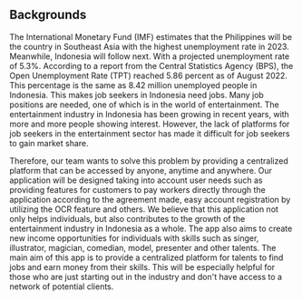 ## Backgrounds

The International Monetary Fund (IMF) estimates that the Philippines will be the country in Southeast Asia with the highest unemployment rate in 2023. Meanwhile, Indonesia will follow next. With a projected unemployment rate of 5.3%. According to a report from the Central Statistics Agency (BPS), the Open Unemployment Rate (TPT) reached 5.86 percent as of August 2022. This percentage is the same as 8.42 million unemployed people in Indonesia. This makes job seekers in Indonesia need jobs. Many job positions are needed, one of which is in the world of entertainment. The entertainment industry in Indonesia has been growing in recent years, with more and more people showing interest. However, the lack of platforms for job seekers in the entertainment sector has made it difficult for job seekers to gain market share.

Therefore, our team wants to solve this problem by providing a centralized platform that can be accessed by anyone, anytime and anywhere. Our application will be designed taking into account user needs such as providing features for customers to pay workers directly through the application according to the agreement made, easy account registration by utilizing the OCR feature and others. We believe that this application not only helps individuals, but also contributes to the growth of the entertainment industry in Indonesia as a whole. The app also aims to create new income opportunities for individuals with skills such as singer, illustrator, magician, comedian, model, presenter and other talents. The main aim of this app is to provide a centralized platform for talents to find jobs and earn money from their skills. This will be especially helpful for those who are just starting out in the industry and don't have access to a network of potential clients.
